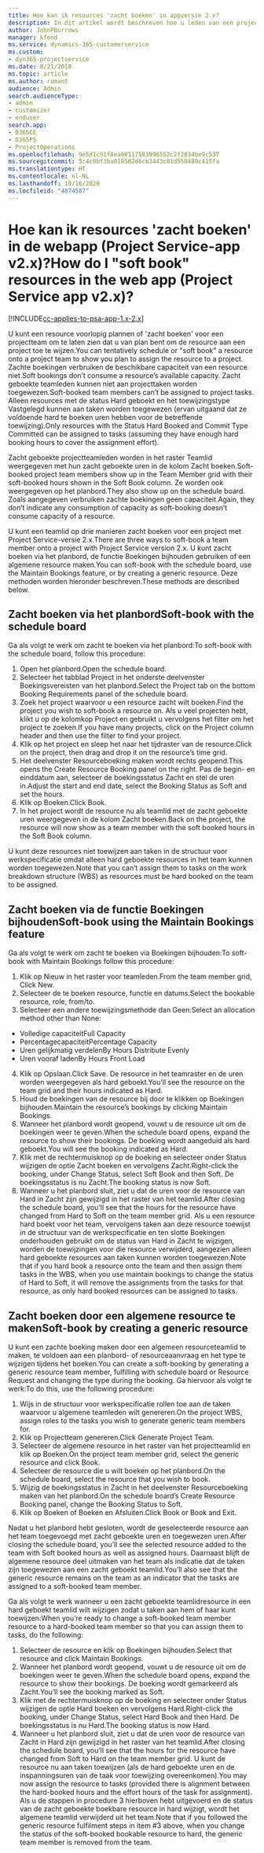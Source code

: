 ```yaml
---
title: Hoe kan ik resources 'zacht boeken' in appversie 2.x?
description: In dit artikel wordt beschreven hoe u leden van een projectteam zacht boekt met Project Service.
author: JohnPBurrows
manager: kfend
ms.service: dynamics-365-customerservice
ms.custom:
- dyn365-projectservice
ms.date: 8/21/2018
ms.topic: article
ms.author: rumant
audience: Admin
search.audienceType:
- admin
- customizer
- enduser
search.app:
- D365CE
- D365PS
- ProjectOperations
ms.openlocfilehash: 9e5d1c91f8ea98117583996552c2f2834be9c537
ms.sourcegitcommit: 5c4c9bf3ba018562d6cb3443c01d550489c415fa
ms.translationtype: HT
ms.contentlocale: nl-NL
ms.lasthandoff: 10/16/2020
ms.locfileid: "4074587"
---
```

# <a name="how-do-i-soft-book-resources-in-the-web-app-project-service-app-v2x"></a><span data-ttu-id="b65d1-103">Hoe kan ik resources 'zacht boeken' in de webapp (Project Service-app v2.x)?</span><span class="sxs-lookup"><span data-stu-id="b65d1-103">How do I "soft book" resources in the web app (Project Service app v2.x)?</span></span>

[!INCLUDE[cc-applies-to-psa-app-1.x-2.x](../includes/cc-applies-to-psa-app-1x-2x.md)]

<span data-ttu-id="b65d1-104">U kunt een resource voorlopig plannen of 'zacht boeken' voor een projectteam om te laten zien dat u van plan bent om de resource aan een project toe te wijzen.</span><span class="sxs-lookup"><span data-stu-id="b65d1-104">You can tentatively schedule or "soft book" a resource onto a project team to show you plan to assign the resource to a project.</span></span> <span data-ttu-id="b65d1-105">Zachte boekingen verbruiken de beschikbare capaciteit van een resource niet.</span><span class="sxs-lookup"><span data-stu-id="b65d1-105">Soft bookings don’t consume a resource’s available capacity.</span></span> <span data-ttu-id="b65d1-106">Zacht geboekte teamleden kunnen niet aan projecttaken worden toegewezen.</span><span class="sxs-lookup"><span data-stu-id="b65d1-106">Soft-booked team members can’t be assigned to project tasks.</span></span> <span data-ttu-id="b65d1-107">Alleen resources met de status Hard geboekt en het toewijzingstype Vastgelegd kunnen aan taken worden toegewezen (ervan uitgaand dat ze voldoende hard te boeken uren hebben voor de betreffende toewijzing).</span><span class="sxs-lookup"><span data-stu-id="b65d1-107">Only resources with the Status Hard Booked and Commit Type Committed can be assigned to tasks (assuming they have enough hard booking hours to cover the assignment effort).</span></span>

<span data-ttu-id="b65d1-108">Zacht geboekte projectteamleden worden in het raster Teamlid weergegeven met hun zacht geboekte uren in de kolom Zacht boeken.</span><span class="sxs-lookup"><span data-stu-id="b65d1-108">Soft-booked project team members show up in the Team Member grid with their soft-booked hours shown in the Soft Book column.</span></span> <span data-ttu-id="b65d1-109">Ze worden ook weergegeven op het planbord.</span><span class="sxs-lookup"><span data-stu-id="b65d1-109">They also show up on the schedule board.</span></span> <span data-ttu-id="b65d1-110">Zoals aangegeven verbruiken zachte boekingen geen capaciteit.</span><span class="sxs-lookup"><span data-stu-id="b65d1-110">Again, they don’t indicate any consumption of capacity as soft-booking doesn’t consume capacity of a resource.</span></span>

<span data-ttu-id="b65d1-111">U kunt een teamlid op drie manieren zacht boeken voor een project met Project Service-versie 2.x.</span><span class="sxs-lookup"><span data-stu-id="b65d1-111">There are three ways to soft-book a team member onto a project with Project Service version 2.x.</span></span> <span data-ttu-id="b65d1-112">U kunt zacht boeken via het planbord, de functie Boekingen bijhouden gebruiken of een algemene resource maken.</span><span class="sxs-lookup"><span data-stu-id="b65d1-112">You can soft-book with the schedule board, use the Maintain Bookings feature, or by creating a generic resource.</span></span> <span data-ttu-id="b65d1-113">Deze methoden worden hieronder beschreven.</span><span class="sxs-lookup"><span data-stu-id="b65d1-113">These methods are described below.</span></span>

## <a name="soft-book-with-the-schedule-board"></a><span data-ttu-id="b65d1-114">Zacht boeken via het planbord</span><span class="sxs-lookup"><span data-stu-id="b65d1-114">Soft-book with the schedule board</span></span>

<span data-ttu-id="b65d1-115">Ga als volgt te werk om zacht te boeken via het planbord:</span><span class="sxs-lookup"><span data-stu-id="b65d1-115">To soft-book with the schedule board, follow this procedure:</span></span> 
1. <span data-ttu-id="b65d1-116">Open het planbord.</span><span class="sxs-lookup"><span data-stu-id="b65d1-116">Open the schedule board.</span></span>
2. <span data-ttu-id="b65d1-117">Selecteer het tabblad Project in het onderste deelvenster Boekingsvereisten van het planbord.</span><span class="sxs-lookup"><span data-stu-id="b65d1-117">Select the Project tab on the bottom Booking Requirements panel of the schedule board.</span></span>
3. <span data-ttu-id="b65d1-118">Zoek het project waarvoor u een resource zacht wilt boeken.</span><span class="sxs-lookup"><span data-stu-id="b65d1-118">Find the project you wish to soft-book a resource on.</span></span> <span data-ttu-id="b65d1-119">Als u veel projecten hebt, klikt u op de kolomkop Project en gebruikt u vervolgens het filter om het project te zoeken.</span><span class="sxs-lookup"><span data-stu-id="b65d1-119">If you have many projects, click on the Project column header and then use the filter to find your project.</span></span>
4. <span data-ttu-id="b65d1-120">Klik op het project en sleep het naar het tijdraster van de resource.</span><span class="sxs-lookup"><span data-stu-id="b65d1-120">Click on the project, then drag and drop it on the resource’s time grid.</span></span>
5. <span data-ttu-id="b65d1-121">Het deelvenster Resourceboeking maken wordt rechts geopend.</span><span class="sxs-lookup"><span data-stu-id="b65d1-121">This opens the Create Resource Booking panel on the right.</span></span> <span data-ttu-id="b65d1-122">Pas de begin- en einddatum aan, selecteer de boekingsstatus Zacht en stel de uren in.</span><span class="sxs-lookup"><span data-stu-id="b65d1-122">Adjust the start and end date, select the Booking Status as Soft and set the hours.</span></span> 
6. <span data-ttu-id="b65d1-123">Klik op Boeken.</span><span class="sxs-lookup"><span data-stu-id="b65d1-123">Click Book.</span></span>
7. <span data-ttu-id="b65d1-124">In het project wordt de resource nu als teamlid met de zacht geboekte uren weergegeven in de kolom Zacht boeken.</span><span class="sxs-lookup"><span data-stu-id="b65d1-124">Back on the project, the resource will now show as a team member with the soft booked hours in the Soft Book column.</span></span>

<span data-ttu-id="b65d1-125">U kunt deze resources niet toewijzen aan taken in de structuur voor werkspecificatie omdat alleen hard geboekte resources in het team kunnen worden toegewezen.</span><span class="sxs-lookup"><span data-stu-id="b65d1-125">Note that you can’t assign them to tasks on the work breakdown structure (WBS) as resources must be hard booked on the team to be assigned.</span></span>

## <a name="soft-book-using-the-maintain-bookings-feature"></a><span data-ttu-id="b65d1-126">Zacht boeken via de functie Boekingen bijhouden</span><span class="sxs-lookup"><span data-stu-id="b65d1-126">Soft-book using the Maintain Bookings feature</span></span>

<span data-ttu-id="b65d1-127">Ga als volgt te werk om zacht te boeken via Boekingen bijhouden:</span><span class="sxs-lookup"><span data-stu-id="b65d1-127">To soft-book with Maintain Bookings follow this procedure:</span></span>
1. <span data-ttu-id="b65d1-128">Klik op Nieuw in het raster voor teamleden.</span><span class="sxs-lookup"><span data-stu-id="b65d1-128">From the team member grid, Click New.</span></span>
2. <span data-ttu-id="b65d1-129">Selecteer de te boeken resource, functie en datums.</span><span class="sxs-lookup"><span data-stu-id="b65d1-129">Select the bookable resource, role, from/to.</span></span>
3. <span data-ttu-id="b65d1-130">Selecteer een andere toewijzingsmethode dan Geen:</span><span class="sxs-lookup"><span data-stu-id="b65d1-130">Select an allocation method other than None:</span></span>
- <span data-ttu-id="b65d1-131">Volledige capaciteit</span><span class="sxs-lookup"><span data-stu-id="b65d1-131">Full Capacity</span></span>
- <span data-ttu-id="b65d1-132">Percentagecapaciteit</span><span class="sxs-lookup"><span data-stu-id="b65d1-132">Percentage Capacity</span></span>
- <span data-ttu-id="b65d1-133">Uren gelijkmatig verdelen</span><span class="sxs-lookup"><span data-stu-id="b65d1-133">By Hours Distribute Evenly</span></span>
- <span data-ttu-id="b65d1-134">Uren vooraf laden</span><span class="sxs-lookup"><span data-stu-id="b65d1-134">By Hours Front Load</span></span>
4. <span data-ttu-id="b65d1-135">Klik op Opslaan.</span><span class="sxs-lookup"><span data-stu-id="b65d1-135">Click Save.</span></span> <span data-ttu-id="b65d1-136">De resource in het teamraster en de uren worden weergegeven als hard geboekt.</span><span class="sxs-lookup"><span data-stu-id="b65d1-136">You’ll see the resource on the team grid and their hours indicated as Hard.</span></span>
5. <span data-ttu-id="b65d1-137">Houd de boekingen van de resource bij door te klikken op Boekingen bijhouden.</span><span class="sxs-lookup"><span data-stu-id="b65d1-137">Maintain the resource’s bookings by clicking Maintain Bookings.</span></span>
6. <span data-ttu-id="b65d1-138">Wanneer het planbord wordt geopend, vouwt u de resource uit om de boekingen weer te geven.</span><span class="sxs-lookup"><span data-stu-id="b65d1-138">When the schedule board opens, expand the resource to show their bookings.</span></span> <span data-ttu-id="b65d1-139">De boeking wordt aangeduid als hard geboekt.</span><span class="sxs-lookup"><span data-stu-id="b65d1-139">You will see the booking indicated as Hard.</span></span>
7. <span data-ttu-id="b65d1-140">Klik met de rechtermuisknop op de boeking en selecteer onder Status wijzigen de optie Zacht boeken en vervolgens Zacht.</span><span class="sxs-lookup"><span data-stu-id="b65d1-140">Right-click the booking, under Change Status, select Soft Book and then Soft.</span></span> <span data-ttu-id="b65d1-141">De boekingsstatus is nu Zacht.</span><span class="sxs-lookup"><span data-stu-id="b65d1-141">The booking status is now Soft.</span></span>
8. <span data-ttu-id="b65d1-142">Wanneer u het planbord sluit, ziet u dat de uren voor de resource van Hard in Zacht zijn gewijzigd in het raster van het teamlid.</span><span class="sxs-lookup"><span data-stu-id="b65d1-142">After closing the schedule board, you’ll see that the hours for the resource have changed from Hard to Soft on the team member grid.</span></span>
<span data-ttu-id="b65d1-143">Als u een resource hard boekt voor het team, vervolgens taken aan deze resource toewijst in de structuur van de werkspecificatie en ten slotte Boekingen onderhouden gebruikt om de status van Hard in Zacht te wijzigen, worden de toewijzingen voor die resource verwijderd, aangezien alleen hard geboekte resources aan taken kunnen worden toegewezen.</span><span class="sxs-lookup"><span data-stu-id="b65d1-143">Note that if you hard book a resource onto the team and then assign them tasks in the WBS, when you use maintain bookings to change the status of Hard to Soft, it will remove the assignments from the tasks for that resource, as only hard booked resources can be assigned to tasks.</span></span>

## <a name="soft-book-by-creating-a-generic-resource"></a><span data-ttu-id="b65d1-144">Zacht boeken door een algemene resource te maken</span><span class="sxs-lookup"><span data-stu-id="b65d1-144">Soft-book by creating a generic resource</span></span>

<span data-ttu-id="b65d1-145">U kunt een zachte boeking maken door een algemeen resourceteamlid te maken, te voldoen aan een planbord- of resourceaanvraag en het type te wijzigen tijdens het boeken.</span><span class="sxs-lookup"><span data-stu-id="b65d1-145">You can create a soft-booking by generating a generic resource team member, fulfilling with schedule board or Resource Request and changing the type during the booking.</span></span>
<span data-ttu-id="b65d1-146">Ga hiervoor als volgt te werk:</span><span class="sxs-lookup"><span data-stu-id="b65d1-146">To do this, use the following procedure:</span></span>

1. <span data-ttu-id="b65d1-147">Wijs in de structuur voor werkspecificatie rollen toe aan de taken waarvoor u algemene teamleden wilt genereren.</span><span class="sxs-lookup"><span data-stu-id="b65d1-147">On the project WBS, assign roles to the tasks you wish to generate generic team members for.</span></span>
2. <span data-ttu-id="b65d1-148">Klik op Projectteam genereren.</span><span class="sxs-lookup"><span data-stu-id="b65d1-148">Click Generate Project Team.</span></span>
3. <span data-ttu-id="b65d1-149">Selecteer de algemene resource in het raster van het projectteamlid en klik op Boeken.</span><span class="sxs-lookup"><span data-stu-id="b65d1-149">On the project team member grid, select the generic resource and click Book.</span></span>
4. <span data-ttu-id="b65d1-150">Selecteer de resource die u wilt boeken op het planbord.</span><span class="sxs-lookup"><span data-stu-id="b65d1-150">On the schedule board, select the resource that you wish to book.</span></span>
5. <span data-ttu-id="b65d1-151">Wijzig de boekingsstatus in Zacht in het deelvenster Resourceboeking maken van het planbord.</span><span class="sxs-lookup"><span data-stu-id="b65d1-151">On the schedule board’s Create Resource Booking panel, change the Booking Status to Soft.</span></span>
6. <span data-ttu-id="b65d1-152">Klik op Boeken of Boeken en Afsluiten.</span><span class="sxs-lookup"><span data-stu-id="b65d1-152">Click Book or Book and Exit.</span></span>

<span data-ttu-id="b65d1-153">Nadat u het planbord hebt gesloten, wordt de geselecteerde resource aan het team toegevoegd met zacht geboekte uren en toegewezen uren.</span><span class="sxs-lookup"><span data-stu-id="b65d1-153">After closing the schedule board, you’ll see the selected resource added to the team with Soft booked hours as well as assigned hours.</span></span> <span data-ttu-id="b65d1-154">Daarnaast blijft de algemene resource deel uitmaken van het team als indicatie dat de taken zijn toegewezen aan een zacht geboekt teamlid.</span><span class="sxs-lookup"><span data-stu-id="b65d1-154">You’ll also see that the generic resource remains on the team as an indicator that the tasks are assigned to a soft-booked team member.</span></span>

<span data-ttu-id="b65d1-155">Ga als volgt te werk wanneer u een zacht geboekte teamlidresource in een hard geboekt teamlid wilt wijzigen zodat u taken aan hem of haar kunt toewijzen:</span><span class="sxs-lookup"><span data-stu-id="b65d1-155">When you’re ready to change a soft-booked team member resource to a hard-booked team member so that you can assign them to tasks, do the following:</span></span>

1. <span data-ttu-id="b65d1-156">Selecteer de resource en klik op Boekingen bijhouden.</span><span class="sxs-lookup"><span data-stu-id="b65d1-156">Select that resource and click Maintain Bookings.</span></span>
2. <span data-ttu-id="b65d1-157">Wanneer het planbord wordt geopend, vouwt u de resource uit om de boekingen weer te geven.</span><span class="sxs-lookup"><span data-stu-id="b65d1-157">When the schedule board opens, expand the resource to show their bookings.</span></span> <span data-ttu-id="b65d1-158">De boeking wordt gemarkeerd als Zacht.</span><span class="sxs-lookup"><span data-stu-id="b65d1-158">You’ll see the booking marked as Soft.</span></span>
3. <span data-ttu-id="b65d1-159">Klik met de rechtermuisknop op de boeking en selecteer onder Status wijzigen de optie Hard boeken en vervolgens Hard.</span><span class="sxs-lookup"><span data-stu-id="b65d1-159">Right-click the booking, under Change Status, select Hard Book and then Hard.</span></span> <span data-ttu-id="b65d1-160">De boekingsstatus is nu Hard.</span><span class="sxs-lookup"><span data-stu-id="b65d1-160">The booking status is now Hard.</span></span>
4. <span data-ttu-id="b65d1-161">Wanneer u het planbord sluit, ziet u dat de uren voor de resource van Zacht in Hard zijn gewijzigd in het raster van het teamlid.</span><span class="sxs-lookup"><span data-stu-id="b65d1-161">After closing the schedule board, you’ll see that the hours for the resource have changed from Soft to Hard on the team member grid.</span></span> <span data-ttu-id="b65d1-162">U kunt de resource nu aan taken toewijzen (als de hard geboekte uren en de inspanningsuren van de taak voor toewijzing overeenkomen).</span><span class="sxs-lookup"><span data-stu-id="b65d1-162">You may now assign the resource to tasks (provided there is alignment between the hard-booked hours and the effort hours of the task for assignment).</span></span> <span data-ttu-id="b65d1-163">Als u de stappen in procedure 3 hierboven hebt uitgevoerd en de status van de zacht geboekte boekbare resource in hard wijzigt, wordt het algemene teamlid verwijderd uit het team.</span><span class="sxs-lookup"><span data-stu-id="b65d1-163">Note that if you followed the generic resource fulfilment steps in item #3 above, when you change the status of the soft-booked bookable resource to hard, the generic team member is removed from the team.</span></span>
